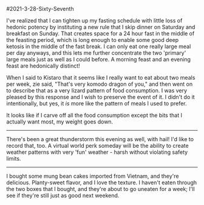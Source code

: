 #2021-3-28-Sixty-Seventh

I've realized that I can tighten up my fasting schedule with little loss of hedonic potency by instituting a new rule that I skip dinner on Saturday and breakfast on Sunday.  That creates space for a 24 hour fast in the middle of the feasting period, which is long enough to enable some good deep ketosis in the middle of the fast break.  I can only eat one really large meal per day anyways, and this lets me further concentrate the two 'primary' large meals just as well as I could before.  A morning feast and an evening feast are hedonically distinct!

When I said to Kistaro that it seems like I really want to eat about two meals per week, zie said, "That's very komodo dragon of you," and then went on to describe that as a very lizard pattern of food consumption.  I was very pleased by this response and I wish to preserve the event of it.  I didn't do it intentionally, but yes, it *is* more like the pattern of meals I used to prefer.

It looks like if I carve off all the food consumption except the bits that I actually want most, my weight goes down.

---
There's been a great thunderstorm this evening as well, with hail!  I'd like to record that, too.  A virtual world perk someday will be the ability to create weather patterns with very 'fun' weather - harsh without violating safety limits.

---
I bought some mung bean cakes imported from Vietnam, and they're delicious.  Planty-sweet flavor, and I love the texture.  I haven't eaten through the two boxes that I bought, and they're about to go uneaten for a week; I'll see if they're still just as good next weekend.